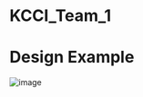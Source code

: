 # KCCI_Team_1

# Design Example
![image](https://github.com/excelsior19999/KCCI_Team_1/assets/87746928/bc70e797-0bc1-4eb5-8464-da97a1ac5827)
